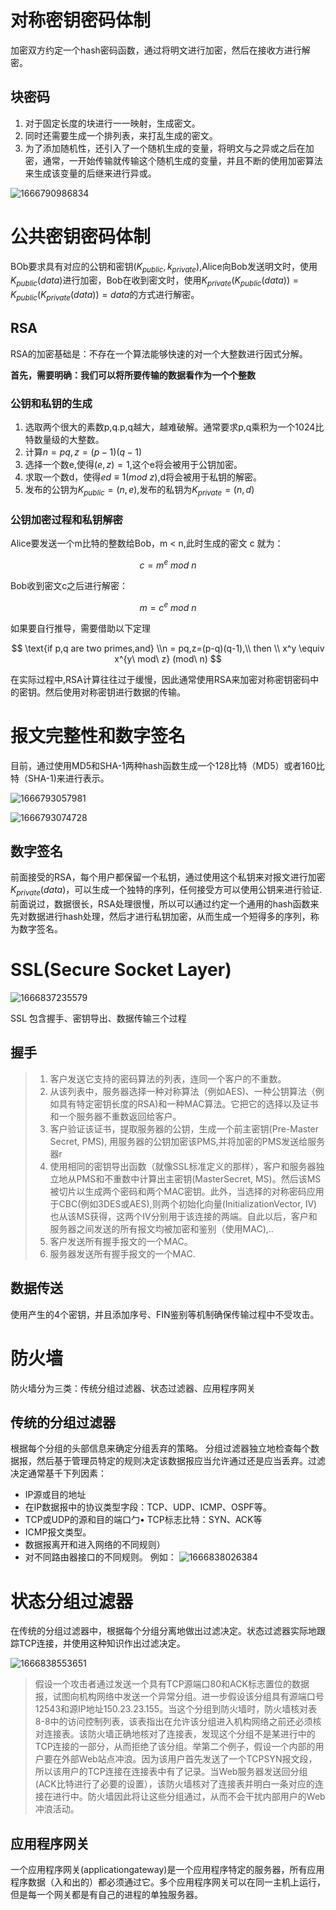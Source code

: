 # 对称密钥密码体制

加密双方约定一个hash密码函数，通过将明文进行加密，然后在接收方进行解密。

## 块密码

1. 对于固定长度的块进行一一映射，生成密文。
2. 同时还需要生成一个排列表，来打乱生成的密文。
3. 为了添加随机性，还引入了一个随机生成的变量，将明文与之异或之后在加密，通常，一开始传输就传输这个随机生成的变量，并且不断的使用加密算法来生成该变量的后继来进行异或。

![1666790986834](image/Secure/1666790986834.png)

# 公共密钥密码体制

BOb要求具有对应的公钥和密钥$(K_{public},k_{private})$,Alice向Bob发送明文时，使用$K_{public}(data)$进行加密，Bob在收到密文时，使用$K_{private}(K_{public}(data)) =K_{public}(K_{private}(data))=data$的方式进行解密。

## RSA

RSA的加密基础是：不存在一个算法能够快速的对一个大整数进行因式分解。

**首先，需要明确：我们可以将所要传输的数据看作为一个个整数**

### 公钥和私钥的生成

1. 选取两个很大的素数p,q.p,q越大，越难破解。通常要求p,q乘积为一个1024比特数量级的大整数。
2. 计算$n=pq,z=(p-1)(q-1)$
3. 选择一个数e,使得$(e,z)=1$,这个e将会被用于公钥加密。
4. 求取一个数d，使得$ed \equiv 1(mod\ z)$,d将会被用于私钥的解密。
5. 发布的公钥为$K_{public} = (n,e)$,发布的私钥为$K_{private} = (n,d)$

### 公钥加密过程和私钥解密

Alice要发送一个m比特的整数给Bob，m < n,此时生成的密文 c 就为：

$$
c = m^e \ mod \ n
$$

Bob收到密文c之后进行解密：

$$
m = c^e \ mod \ n
$$

如果要自行推导，需要借助以下定理

$$
\text{if p,q are two primes,and} \\n = pq,z=(p-q)(q-1),\\
then \\
x^y \equiv x^{y\ mod\ z} (mod\ n)
$$

在实际过程中,RSA计算往往过于缓慢，因此通常使用RSA来加密对称密钥密码中的密钥。然后使用对称密钥进行数据的传输。

# 报文完整性和数字签名

目前，通过使用MD5和SHA-1两种hash函数生成一个128比特（MD5）或者160比特（SHA-1)来进行表示。

![1666793057981](image/Secure/1666793057981.png)

![1666793074728](image/Secure/1666793074728.png)

## 数字签名

前面接受的RSA，每个用户都保留一个私钥，通过使用这个私钥来对报文进行加密$K_{private}(data)$，可以生成一个独特的序列，任何接受方可以使用公钥来进行验证.
前面说过，数据很长，RSA处理很慢，所以可以通过约定一个通用的hash函数来先对数据进行hash处理，然后才进行私钥加密，从而生成一个短得多的序列，称为数字签名。

# SSL(Secure Socket Layer)

![1666837235579](image/Secure/1666837235579.png)

SSL 包含握手、密钥导出、数据传输三个过程

## 握手

> 1. 客户发送它支持的密码算法的列表，连同一个客户的不重数。
> 2. 从该列表中，服务器选择一种对称算法（例如AES)、一种公钥算法（例如具有特定密钥长度的RSA)和一种MAC算法。它把它的选择以及证书和一个服务器不重数返回给客户。
> 3. 客户验证该证书，提取服务器的公钥，生成一个前主密钥(Pre-Master Secret, PMS), 用服务器的公钥加密该PMS,并将加密的PMS发送给服务器r
> 4. 使用相同的密钥导出函数（就像SSL标准定义的那样），客户和服务器独立地从PMS和不重数中计算出主密钥(MasterSecret, MS)。然后该MS被切片以生成两个密码和两个MAC密钥。此外，当选择的对称密码应用于CBC(例如3DES或AES),则两个初始化向量(InitializationVector, IV)也从该MS获得，这两个IV分别用于该连接的两端。自此以后，客户和服务器之间发送的所有报文均被加密和鉴别（使用MAC),..
> 5. 客户发送所有握手报文的一个MAC。
> 6. 服务器发送所有握手报文的一个MAC.

## 数据传送

使用产生的4个密钥，并且添加序号、FIN鉴别等机制确保传输过程中不受攻击。

# 防火墙

防火墙分为三类：传统分组过滤器、状态过滤器、应用程序网关

## 传统的分组过滤器

根据每个分组的头部信息来确定分组丢弃的策略。
分组过滤器独立地检查每个数据报，然后基于管理员特定的规则决定该数据报应当允许通过还是应当丢弃。过滤决定通常基千下列因素：

- IP源或目的地址
- 在lP数据报中的协议类型字段：TCP、UDP、ICMP、OSPF等。
- TCP或UDP的源和目的端口勹• TCP标志比特：SYN、ACK等
- ICMP报文类型。
- 数据报离开和进入网络的不同规则）
- 对不同路由器接口的不同规则。
  例如：
  ![1666838026384](image/Secure/1666838026384.png)

# 状态分组过滤器

在传统的分组过滤器中，根据每个分组分离地做出过滤决定。状态过滤器实际地跟踪TCP连接，并使用这种知识作出过滤决定。

![1666838553651](image/Secure/1666838553651.png)

> 假设一个攻击者通过发送一个具有TCP源端口80和ACK标志置位的数据报，试图向机构网络中发送一个异常分组。进一步假设该分组具有源端口号12543和源IP地址150.23.23.155。当这个分组到防火墙时，防火墙核对表8-8中的访问控制列表，该表指出在允许该分组进入机构网络之前还必须核对连接表。该防火墙正确地核对了连接表，发现这个分组不是某进行中的TCP连接的一部分，从而拒绝了该分组。举第二个例子，假设一个内部的用户要在外部Web站点冲浪。因为该用户首先发送了一个TCPSYN报文段，所以该用户的TCP连接在连接表中有了记录。当Web服务器发送回分组(ACK比特进行了必要的设置），该防火墙核对了连接表并明白一条对应的连接在进行中。防火墙因此将让这些分组通过，从而不会干扰内部用户的Web冲浪活动。

## 应用程序网关

一个应用程序网关(applicationgateway)是一个应用程序特定的服务器，所有应用程序数据（入和出的）都必须通过它。多个应用程序网关可以在同一主机上运行，但是每一个网关都是有自己的进程的单独服务器。
